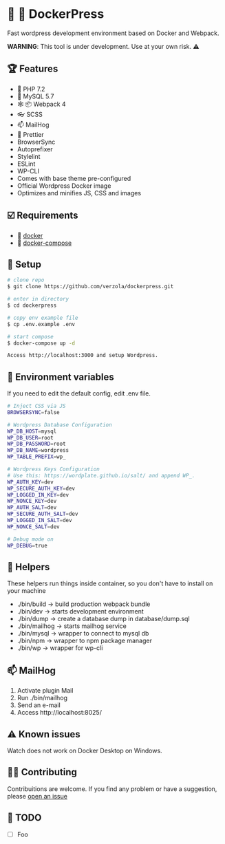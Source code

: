 # :whale: :newspaper: DockerPress
Fast wordpress development environment based on Docker and Webpack.

**WARNING**: This tool is under development. Use at your own risk.  :warning:

## :trophy: Features
- :elephant: PHP 7.2
- :dolphin: MySQL 5.7
- :spider_web: :package: Webpack 4
- :eyeglasses: SCSS
- :mailbox: MailHog
- :lipstick: Prettier
- BrowserSync
- Autoprefixer
- Stylelint
- ESLint
- WP-CLI
- Comes with base theme pre-configured
- Official Wordpress Docker image
- Optimizes and minifies JS, CSS and images

## :ballot_box_with_check: Requirements
- :whale: [docker](https://www.docker.com/get-started)
- :octopus: [docker-compose](https://docs.docker.com/compose/install/)

## :scroll: Setup
```sh
# clone repo
$ git clone https://github.com/verzola/dockerpress.git

# enter in directory
$ cd dockerpress

# copy env example file
$ cp .env.example .env

# start compose
$ docker-compose up -d

Access http://localhost:3000 and setup Wordpress.
```

## :deciduous_tree: Environment variables
If you need to edit the default config, edit .env file.
```sh
# Inject CSS via JS
BROWSERSYNC=false

# Wordpress Database Configuration
WP_DB_HOST=mysql
WP_DB_USER=root
WP_DB_PASSWORD=root
WP_DB_NAME=wordpress
WP_TABLE_PREFIX=wp_

# Wordpress Keys Configuration
# Use this: https://wordplate.github.io/salt/ and append WP_.
WP_AUTH_KEY=dev
WP_SECURE_AUTH_KEY=dev
WP_LOGGED_IN_KEY=dev
WP_NONCE_KEY=dev
WP_AUTH_SALT=dev
WP_SECURE_AUTH_SALT=dev
WP_LOGGED_IN_SALT=dev
WP_NONCE_SALT=dev

# Debug mode on
WP_DEBUG=true
```

## :robot: Helpers
These helpers run things inside container, so you don't have to install on your machine

- ./bin/build -> build production webpack bundle
- ./bin/dev -> starts development environment
- ./bin/dump -> create a database dump in database/dump.sql
- ./bin/mailhog -> starts mailhog service
- ./bin/mysql -> wrapper to connect to mysql db
- ./bin/npm -> wrapper to npm package manager
- ./bin/wp -> wrapper for wp-cli

##  :mailbox: MailHog
1. Activate plugin Mail
2. Run ./bin/mailhog
3. Send an e-mail
4. Access http://localhost:8025/

## :warning: Known issues
Watch does not work on Docker Desktop on Windows.

## :raising_hand_woman: Contributing
Contribuitions are welcome. If you find any problem or have a suggestion, please [open an issue](https://github.com/verzola/dockerpress/issues/new)

## :memo: TODO
- [ ] Foo
